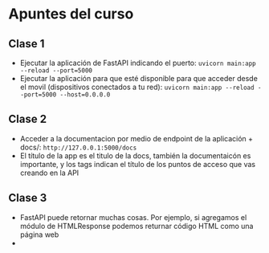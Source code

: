 # Apuntes del curso 

## Clase 1
- Ejecutar la aplicación de FastAPI indicando el puerto: `uvicorn main:app --reload --port=5000`
- Ejecutar la aplicación para que esté disponible para que acceder desde el movil (dispositivos conectados a tu red): `uvicorn main:app --reload --port=5000 --host=0.0.0.0`

## Clase 2
- Acceder a la documentacion por medio de endpoint de la aplicación + docs/: `http://127.0.0.1:5000/docs`
- El título de la app es el titulo de la docs, también la documentaicón es importante, y los tags indican el título de los puntos de acceso que vas creando en la API

## Clase 3
- FastAPI puede retornar muchas cosas. Por ejemplo, si agregamos el módulo de HTMLResponse podemos returnar código HTML como una página web
- 